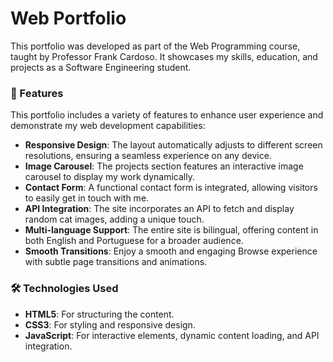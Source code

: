 # Web Portfolio

This portfolio was developed as part of the Web Programming course, taught by Professor Frank Cardoso. It showcases my skills, education, and projects as a Software Engineering student.

### 🚀 Features

This portfolio includes a variety of features to enhance user experience and demonstrate my web development capabilities:

* **Responsive Design**: The layout automatically adjusts to different screen resolutions, ensuring a seamless experience on any device.
* **Image Carousel**: The projects section features an interactive image carousel to display my work dynamically.
* **Contact Form**: A functional contact form is integrated, allowing visitors to easily get in touch with me.
* **API Integration**: The site incorporates an API to fetch and display random cat images, adding a unique touch.
* **Multi-language Support**: The entire site is bilingual, offering content in both English and Portuguese for a broader audience.
* **Smooth Transitions**: Enjoy a smooth and engaging Browse experience with subtle page transitions and animations.

### 🛠 Technologies Used

* **HTML5**: For structuring the content.
* **CSS3**: For styling and responsive design.
* **JavaScript**: For interactive elements, dynamic content loading, and API integration.
